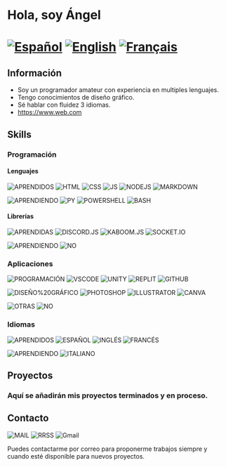 # Hola, soy Ángel
# [![Español](https://img.shields.io/badge/Original-ES-000000?style=for-the-badge)](/README.md) [![English](https://img.shields.io/badge/Translation-EN-000000?style=for-the-badge)](/README-EN.md) [![Français](https://img.shields.io/badge/Traduction-FR-000000?style=for-the-badge)](/README-FR.md)
## Información
- Soy un programador amateur con experiencia en multiples lenguajes.
- Tengo conocimientos de diseño gráfico.
- Sé hablar con fluidez 3 idiomas.
- https://www.web.com

## Skills
### Programación
#### Lenguajes
![APRENDIDOS](https://img.shields.io/badge/APRENDIDOS-000000?style=for-the-badge)
![HTML](https://img.shields.io/badge/HTML-8/10-E34C26?style=for-the-badge)
![CSS](https://img.shields.io/badge/CSS-7/10-264DE4?style=for-the-badge)
![JS](https://img.shields.io/badge/JS-7/10-f0DB4F?style=for-the-badge)
![NODEJS](https://img.shields.io/badge/NODEJS-7/10-68A063?style=for-the-badge)
![MARKDOWN](https://img.shields.io/badge/MARKDOWN-6/10-000000?style=for-the-badge)

![APRENDIENDO](https://img.shields.io/badge/APRENDIENDO-000000?style=for-the-badge)
![PY](https://img.shields.io/badge/PYTHON-APRENDIENDO-4B8BBE?style=for-the-badge)
![POWERSHELL](https://img.shields.io/badge/POWERSHELL-APRENDIENDO-2570C1?style=for-the-badge)
![BASH](https://img.shields.io/badge/BASH-APRENDIENDO-3E4749?style=for-the-badge)
#### Librerías
![APRENDIDAS](https://img.shields.io/badge/APRENDIDOS-000000?style=for-the-badge)
![DISCORD.JS](https://img.shields.io/badge/DISCORD.JS-9/10-5865F2?style=for-the-badge)
![KABOOM.JS](https://img.shields.io/badge/KABOOM.JS-8/10-red?style=for-the-badge)
![SOCKET.IO](https://img.shields.io/badge/SOCKET.IO-7/10-000000?style=for-the-badge)

![APRENDIENDO](https://img.shields.io/badge/APRENDIENDO-000000?style=for-the-badge)
![NO](https://img.shields.io/badge/NINGUNA,%20DE%20MOMENTO-000000?style=for-the-badge)
### Aplicaciones
![PROGRAMACIÓN](https://img.shields.io/badge/PROGRAMACIÓN-000000?style=for-the-badge)
![VSCODE](https://img.shields.io/badge/VSCODE-8/10-0078D7?style=for-the-badge)
![UNITY](https://img.shields.io/badge/UNITY-5/10-222C37?style=for-the-badge)
![REPLIT](https://img.shields.io/badge/REPLIT-9/10-B9B9B9?style=for-the-badge)
![GITHUB](https://img.shields.io/badge/GITHUB-7/10-333?style=for-the-badge)

![DISEÑO%20GRÁFICO](https://img.shields.io/badge/DISEÑO%20GRÁFICO-000000?style=for-the-badge)
![PHOTOSHOP](https://img.shields.io/badge/PHOTOSHOP-7/10-8BC3FC?style=for-the-badge)
![ILLUSTRATOR](https://img.shields.io/badge/ILLUSTRATOR-6/10-FBBB4D?style=for-the-badge)
![CANVA](https://img.shields.io/badge/CANVA-8/10-2A89DA?style=for-the-badge)

![OTRAS](https://img.shields.io/badge/OTRAS-000000?style=for-the-badge)
![NO](https://img.shields.io/badge/NINGUNA,%20DE%20MOMENTO-000000?style=for-the-badge)
### Idiomas
![APRENDIDOS](https://img.shields.io/badge/APRENDIDOS-000000?style=for-the-badge)
![ESPAÑOL](https://img.shields.io/badge/ESPAÑOL-10/10%20(NATIVO)-AA151B?style=for-the-badge)
![INGLÉS](https://img.shields.io/badge/INGLÉS-8/10%20(B2)-012169?style=for-the-badge)
![FRANCÉS](https://img.shields.io/badge/FRANCÉS-5/10%20(A2)-002654?style=for-the-badge)

![APRENDIENDO](https://img.shields.io/badge/APRENDIENDO-000000?style=for-the-badge)
![ITALIANO](https://img.shields.io/badge/ITALIANO-APRENDIENDO-008C45?style=for-the-badge)

## Proyectos
### Aquí se añadirán mis proyectos terminados y en proceso.

## Contacto
<!-- Green: 317F43 // Red: C51D34 -->
![MAIL](https://img.shields.io/badge/MAIL-MAIL@MAIL.COM-000000?style=for-the-badge)
![RRSS](https://img.shields.io/badge/RRSS-@RRSS-000000?style=for-the-badge)
![Gmail](https://img.shields.io/badge/Gmail-D14836?style=for-the-badge&logo=gmail&logoColor=white)

Puedes contactarme por correo para proponerme trabajos siempre y cuando esté disponible para nuevos proyectos.
